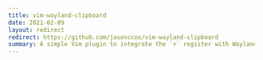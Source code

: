 ```yaml
---
title: vim-wayland-clipboard
date: 2021-02-09
layout: redirect
redirect: https://github.com/jasonccox/vim-wayland-clipboard
summary: A simple Vim plugin to integrate the `+` register with Wayland's system clipboard using wl-clipboard.
---
```

